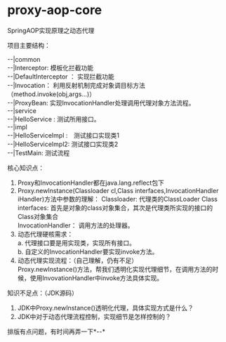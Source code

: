 # proxy-aop-core
SpringAOP实现原理之动态代理

项目主要结构：  
  
--|common  
    --|Interceptor:  模板化拦截功能  
    --|DefaultInterceptor ： 实现拦截功能  
    --|Invocation： 利用反射机制完成对象调目标方法（method.invoke(obj,args...)）  
    --|ProxyBean: 实现InvocationHandler处理调用代理对象方法流程。  
--|service  
    --|HelloService : 测试所用接口。  
    --|impl  
        --|HelloServiceImpl :　测试接口实现类1  
        --|HelloServiceImpl2:  测试接口实现类2  
--|TestMain: 测试流程  
  
  
核心知识点：  
  1. Proxy和InvocationHandler都在java.lang.reflect包下  
  2. Proxy.newInstance(Classloader cl,Class<?> interfaces,InvocationHandler iHandler)方法中参数的理解：  
      Classloader: 代理类的ClassLoader  
      Class<?> interfaces: 首先是对象的class对象集合，其次是代理类所实现的接口的Class对象集合  
      InvocationHandler： 调用方法的处理器。  
  3. 动态代理硬核需求：  
      a. 代理接口要是用实现类，实现所有接口。  
      b. 自定义的InvocationHandler要实现invoke方法。  
  4. 动态代理实现流程：（自己理解，仍有不足）  
      Proxy.newInstance()方法，帮我们透明化实现代理细节，在调用方法的时候，使用InvovationHandler中invoke方法具体实现。    
     
        
知识不足点：（JDK源码）  
  1. JDK中Proxy.newInstance()透明化代理，具体实现方式是什么？  
  2. JDK中对于动态代理流程控制，实现细节是怎样控制的？  

排版有点问题，有时间再弄一下*--*
